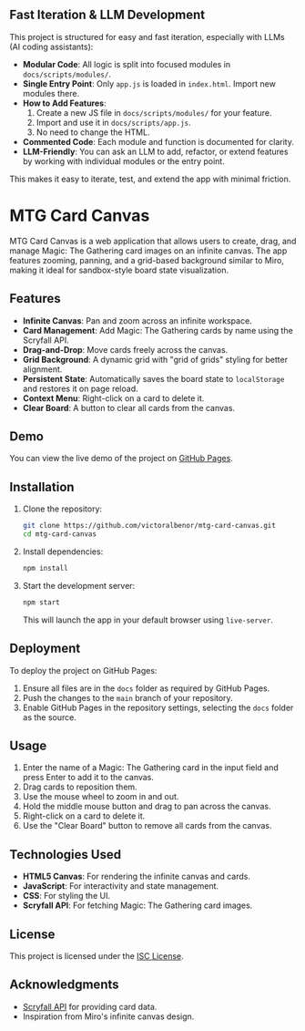 ## Fast Iteration & LLM Development

This project is structured for easy and fast iteration, especially with LLMs (AI coding assistants):

- **Modular Code**: All logic is split into focused modules in `docs/scripts/modules/`.
- **Single Entry Point**: Only `app.js` is loaded in `index.html`. Import new modules there.
- **How to Add Features**:
   1. Create a new JS file in `docs/scripts/modules/` for your feature.
   2. Import and use it in `docs/scripts/app.js`.
   3. No need to change the HTML.
- **Commented Code**: Each module and function is documented for clarity.
- **LLM-Friendly**: You can ask an LLM to add, refactor, or extend features by working with individual modules or the entry point.

This makes it easy to iterate, test, and extend the app with minimal friction.
# MTG Card Canvas

MTG Card Canvas is a web application that allows users to create, drag, and manage Magic: The Gathering card images on an infinite canvas. The app features zooming, panning, and a grid-based background similar to Miro, making it ideal for sandbox-style board state visualization.

## Features

- **Infinite Canvas**: Pan and zoom across an infinite workspace.
- **Card Management**: Add Magic: The Gathering cards by name using the Scryfall API.
- **Drag-and-Drop**: Move cards freely across the canvas.
- **Grid Background**: A dynamic grid with "grid of grids" styling for better alignment.
- **Persistent State**: Automatically saves the board state to `localStorage` and restores it on page reload.
- **Context Menu**: Right-click on a card to delete it.
- **Clear Board**: A button to clear all cards from the canvas.

## Demo

You can view the live demo of the project on [GitHub Pages](https://victoralbenor.github.io/mtg-card-canvas/).

## Installation

1. Clone the repository:
   ```bash
   git clone https://github.com/victoralbenor/mtg-card-canvas.git
   cd mtg-card-canvas
   ```

2. Install dependencies:
   ```bash
   npm install
   ```

3. Start the development server:
   ```bash
   npm start
   ```

   This will launch the app in your default browser using `live-server`.

## Deployment

To deploy the project on GitHub Pages:

1. Ensure all files are in the `docs` folder as required by GitHub Pages.
2. Push the changes to the `main` branch of your repository.
3. Enable GitHub Pages in the repository settings, selecting the `docs` folder as the source.

## Usage

1. Enter the name of a Magic: The Gathering card in the input field and press Enter to add it to the canvas.
2. Drag cards to reposition them.
3. Use the mouse wheel to zoom in and out.
4. Hold the middle mouse button and drag to pan across the canvas.
5. Right-click on a card to delete it.
6. Use the "Clear Board" button to remove all cards from the canvas.

## Technologies Used

- **HTML5 Canvas**: For rendering the infinite canvas and cards.
- **JavaScript**: For interactivity and state management.
- **CSS**: For styling the UI.
- **Scryfall API**: For fetching Magic: The Gathering card images.

## License

This project is licensed under the [ISC License](LICENSE).

## Acknowledgments

- [Scryfall API](https://scryfall.com/docs/api) for providing card data.
- Inspiration from Miro's infinite canvas design.